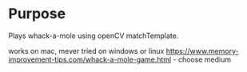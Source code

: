 # Purpose
Plays whack-a-mole using openCV matchTemplate.

works on mac, mever tried on windows or linux
https://www.memory-improvement-tips.com/whack-a-mole-game.html - choose medium